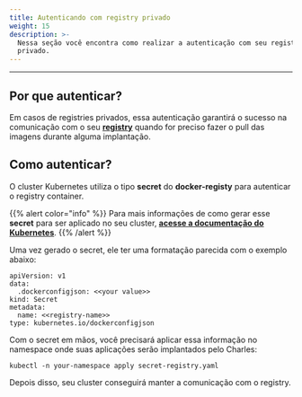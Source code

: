 ```yaml
---
title: Autenticando com registry privado
weight: 15
description: >-
  Nessa seção você encontra como realizar a autenticação com seu registry
  privado.
---
```


---

## **Por que autenticar?**

Em casos de registries privados, essa autenticação garantirá o sucesso na comunicação com o seu [**registry**](/docs-charles/pt/primeiros-passos/definindo-um-workspace/docker-registry/) quando for preciso fazer o pull das imagens durante alguma implantação.

## **Como autenticar?**

O cluster Kubernetes utiliza o tipo **secret** do **docker-registy** para autenticar o registry container. 

{{% alert color="info" %}}
 Para mais informações de como gerar esse **secret** para ser aplicado no seu cluster, [**acesse a documentação do Kubernetes**](https://kubernetes.io/docs/tasks/configure-pod-container/pull-image-private-registry/). 
{{% /alert %}}

Uma vez gerado o secret, ele ter uma formatação parecida com o exemplo abaixo:

```text
apiVersion: v1
data:
  .dockerconfigjson: <<your value>>
kind: Secret
metadata:
  name: <<registry-name>>
type: kubernetes.io/dockerconfigjson
```

Com o secret em mãos, você precisará aplicar essa informação no namespace onde suas aplicações serão implantados pelo Charles:

```text
kubectl -n your-namespace apply secret-registry.yaml
```

Depois disso, seu cluster conseguirá manter a comunicação com o registry.

